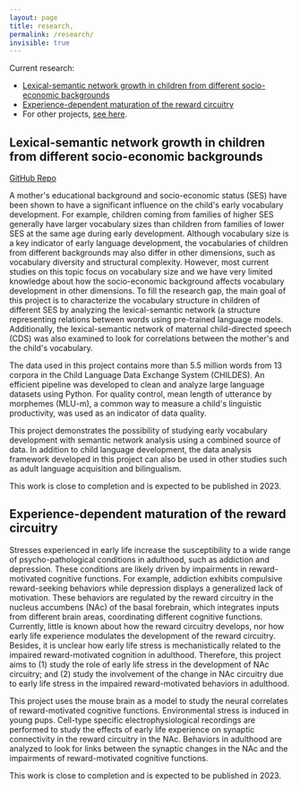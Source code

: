 ```yaml
---
layout: page
title: research,
permalink: /research/
invisible: true
---
```


Current research:  
- [Lexical-semantic network growth in children from different socio-economic backgrounds](#lexical-semantic-network-growth-in-children-from-different-socio-economic-backgrounds)
- [Experience-dependent maturation of the reward circuitry](#experience-dependent-maturation-of-the-reward-circuitry)
- For other projects, [see here](/projects). 

## Lexical-semantic network growth in children from different socio-economic backgrounds

[GitHub Repo](https://github.com/Data-Science-for-Linguists-2022/Child-Vocab-Development)

A mother's educational background and socio-economic status (SES) have been shown to have a significant influence on the child's early vocabulary development. For example, children coming from families of higher SES generally have larger vocabulary sizes than children from families of lower SES at the same age during early development. Although vocabulary size is a key indicator of early language development, the vocabularies of children from different backgrounds may also differ in other dimensions, such as vocabulary diversity and structural complexity. However, most current studies on this topic focus on vocabulary size and we have very limited knowledge about how the socio-economic background affects vocabulary development in other dimensions. To fill the research gap, the main goal of this project is to characterize the vocabulary structure in children of different SES by analyzing the lexical-semantic network (a structure representing relations between words using pre-trained language models. Additionally, the lexical-semantic network of maternal child-directed speech (CDS) was also examined to look for correlations between the mother's and the child's vocabulary.

The data used in this project contains more than 5.5 million words from 13 corpora in the Child Language Data Exchange System (CHILDES). An efficient pipeline was developed to clean and analyze large language datasets using Python. For quality control, mean length of utterance by morphemes (MLU-m), a common way to measure a child's linguistic productivity, was used as an indicator of data quality.

This project demonstrates the possibility of studying early vocabulary development with semantic network analysis using a combined source of data. In addition to child language development, the data analysis framework developed in this project can also be used in other studies such as adult language acquisition and bilingualism.

This work is close to completion and is expected to be published in 2023.

## Experience-dependent maturation of the reward circuitry

Stresses experienced in early life increase the susceptibility to a wide range of psycho-pathological conditions in adulthood, such as addiction and depression. These conditions are likely driven by impairments in reward-motivated cognitive functions. For example, addiction exhibits compulsive reward-seeking behaviors while depression displays a generalized lack of motivation. These behaviors are regulated by the reward circuitry in the nucleus accumbens (NAc) of the basal forebrain, which integrates inputs from different brain areas, coordinating different cognitive functions. Currently, little is known about how the reward circuitry develops, nor how early life experience modulates the development of the reward circuitry. Besides, it is unclear how early life stress is mechanistically related to the impaired reward-motivated cognition in adulthood. Therefore, this project aims to (1) study the role of early life stress in the development of NAc circuitry; and (2) study the involvement of the change in NAc circuitry due to early life stress in the impaired reward-motivated behaviors in adulthood.

This project uses the mouse brain as a model to study the neural correlates of reward-motivated cognitive functions. Environmental stress is induced in young pups. Cell-type specific electrophysiological recordings are performed to study the effects of early life experience on synaptic connectivity in the reward circuitry in the NAc. Behaviors in adulthood are analyzed to look for links between the synaptic changes in the NAc and the impairments of reward-motivated cognitive functions.

This work is close to completion and is expected to be published in 2023.